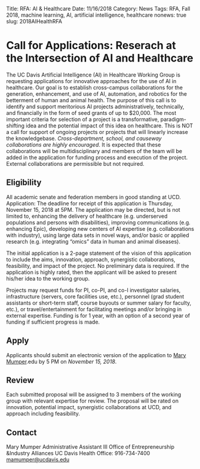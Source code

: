 Title: RFA: AI & Healthcare
Date: 11/16/2018
Category: News
Tags: RFA, Fall 2018, machine learning, AI, artificial intelligence, healthcare
nonews: true
slug: 2018AIHealthRFA

# Call for Applications: Reserach at the Intersection of AI and Healthcare

The UC Davis Artificial Intelligence (AI) in Healthcare Working Group is requesting applications for
innovative approaches for the use of AI in healthcare. Our goal is to establish cross-campus
collaborations for the generation, enhancement, and use of AI, automation, and robotics for the
betterment of human and animal health. The purpose of this call is to identify and support meritorious
AI projects administratively, technically, and financially in the form of seed grants of up to $20,000.
The most important criteria for selection of a project is a transformative, paradigm-shifting idea and
the potential impact of this idea on healthcare. This is NOT a call for support of ongoing projects or
projects that will linearly increase the knowledgebase. *Cross-department, school, and causeway
collaborations are highly encouraged*. It is expected that these collaborations will be multidisciplinary
and members of the team will be added in the application for funding process and execution of the
project. External collaborations are permissible but not required.

## Eligibility

All academic senate and federation members in good standing at UCD.
Application: The deadline for receipt of this application is Thursday, November 15, 2018 at 5PM.
The application may be directed, but is not limited to, enhancing the delivery of healthcare (e.g.
underserved populations and persons with disabilities), improving communications (e.g. enhancing
Epic), developing new centers of AI expertise (e.g. collaborations with industry), using large data sets
in novel ways, and/or basic or applied research (e.g. integrating “omics” data in human and animal
diseases).

The initial application is a 2-page statement of the vision of this application to include the aims,
innovation, approach, synergistic collaborations, feasibility, and impact of the project. No preliminary
data is required. If the application is highly rated, then the applicant will be asked to present his/her
idea to the working group.

Projects may request funds for PI, co-PI, and co-I investigator salaries, infrastructure (servers, core
facilities use, etc.), personnel (grad student assistants or short-term staff, course buyouts or summer
salary for faculty, etc.), or travel/entertainment for facilitating meetings and/or bringing in external
expertise. Funding is for 1 year, with an option of a second year of funding if sufficient progress is
made.

## Apply

Applicants should submit an electronic version of the application to [Mary Mumper](mailto:mamumper@ucdavis).edu by 5 PM on *November 15, 2018*.

## Review

Each submitted proposal will be assigned to 3 members of the working group with relevant expertise for review. The proposal will be rated on innovation, potential impact, synergistic collaborations at UCD, and approach including feasibility.

## Contact

Mary Mumper
Administrative Assistant III
Office of Entrepreneurship &Industry Alliances
UC Davis Health
Office: 916-734-7400
mamumper@ucdavis.edu
